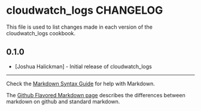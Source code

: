 cloudwatch_logs CHANGELOG
=========================

This file is used to list changes made in each version of the cloudwatch_logs cookbook.

0.1.0
-----
- [Joshua Halickman] - Initial release of cloudwatch_logs

- - -
Check the [Markdown Syntax Guide](http://daringfireball.net/projects/markdown/syntax) for help with Markdown.

The [Github Flavored Markdown page](http://github.github.com/github-flavored-markdown/) describes the differences between markdown on github and standard markdown.
